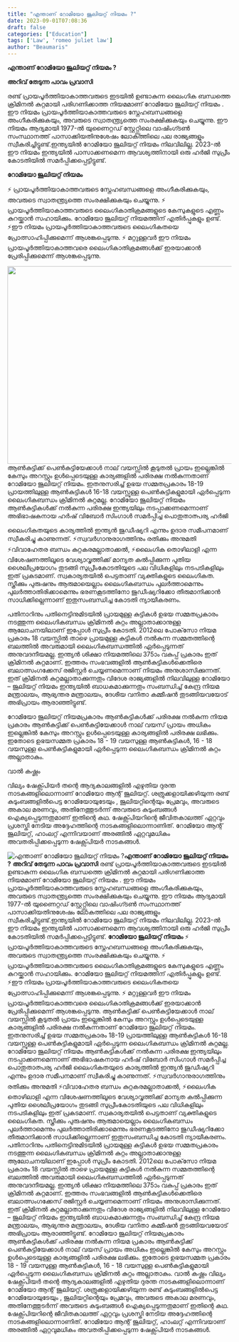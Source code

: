 ```yaml
---
title: "എന്താണ് റോമിയോ ജൂലിയറ്റ് നിയമം ?"
date: 2023-09-01T07:08:36
draft: false
categories: ["Education"]
tags: ['Law', 'romeo juliet law']
author: "Beaumaris"
---
```


<strong>എന്താണ് റോമിയോ ജൂലിയറ്റ് നിയമം ?</strong>

<strong>അറിവ് തേടുന്ന പാവം പ്രവാസി</strong>

രണ്ട് പ്രായപൂർത്തിയാകാത്തവരുടെ ഇടയിൽ ഉണ്ടാകുന്ന ലൈംഗിക ബന്ധത്തെ ക്രിമിനൽ കുറ്റമായി പരിഗണിക്കാത്ത നിയമമാണ് റോമിയോ ജൂലിയറ്റ് നിയമം . ഈ നിയമം പ്രായപൂർത്തിയാകാത്തവരുടെ സ്നേഹബന്ധങ്ങളെ അംഗീകരിക്കുകയും, അവരുടെ സ്വാതന്ത്ര്യത്തെ സംരക്ഷിക്കുകയും ചെയ്യുന്നു. ഈ നിയമം ആദ്യമായി 1977-ൽ യുണൈറ്റഡ് സ്റ്റേറ്റ്സിലെ വാഷിംഗ്ടൺ സംസ്ഥാനത്ത് പാസാക്കിയതിനുശേഷം ലോകത്തിലെ പല രാജ്യങ്ങളും സ്വീകരിച്ചിട്ടുണ്ട്.ഇന്ത്യയിൽ റോമിയോ ജൂലിയറ്റ് നിയമം നിലവിലില്ല. 2023-ൽ ഈ നിയമം ഇന്ത്യയിൽ പാസാക്കണമെന്ന ആവശ്യത്തിനായി ഒരു ഹർജി സുപ്രീം കോടതിയിൽ സമർപ്പിക്കപ്പെട്ടിട്ടുണ്ട്.

<strong>റോമിയോ ജൂലിയറ്റ് നിയമം</strong>

⚡ പ്രായപൂർത്തിയാകാത്തവരുടെ സ്നേഹബന്ധങ്ങളെ അംഗീകരിക്കുകയും, അവരുടെ സ്വാതന്ത്ര്യത്തെ സംരക്ഷിക്കുകയും ചെയ്യുന്നു.
⚡ പ്രായപൂർത്തിയാകാത്തവരുടെ ലൈംഗികാതിക്രമങ്ങളുടെ കേസുകളുടെ എണ്ണം കുറയ്ക്കാൻ സഹായിക്കും.
റോമിയോ ജൂലിയറ്റ് നിയമത്തിന് എതിർപ്പുകളും ഉണ്ട്.
⚡ഈ നിയമം പ്രായപൂർത്തിയാകാത്തവരുടെ ലൈംഗികതയെ പ്രോത്സാഹിപ്പിക്കുമെന്ന് ആശങ്കപ്പെടുന്നു.
⚡ മറ്റുള്ളവർ ഈ നിയമം പ്രായപൂർത്തിയാകാത്തവരെ ലൈംഗികാതിക്രമങ്ങൾക്ക് ഇരയാക്കാൻ പ്രേരിപ്പിക്കുമെന്ന് ആശങ്കപ്പെടുന്നു.

<img class="size-full wp-image-416780 aligncenter" src="https://cdn.boolokam.com/articles/2023/09/Romeo-Juliet-law.jpg" alt="" width="760" height="443" />ആണ്‍കുട്ടിക്ക് പെണ്‍കുട്ടിയേക്കാള്‍ നാല് വയസ്സില്‍ കൂടുതല്‍ പ്രായം ഇല്ലെങ്കില്‍ കേസും അറസ്റ്റും ഉള്‍പ്പെടെയുള്ള കാര്യങ്ങളില്‍ പരിരക്ഷ നല്‍കുന്നതാണ് റോമിയോ ജൂലിയറ്റ് നിയമം. ഇതനുസരിച്ച് ഉഭയ സമ്മതപ്രകാരം 18-19 പ്രായത്തിലുള്ള ആണ്‍കുട്ടികള്‍ 16-18 വയസ്സുള്ള പെണ്‍കുട്ടികളുമായി ഏര്‍പ്പെടുന്ന ലൈംഗികബന്ധം ക്രിമിനല്‍ കുറ്റമല്ല. റോമിയോ ജൂലിയറ്റ് നിയമം ആണ്‍കുട്ടികള്‍ക്ക് നല്‍കുന്ന പരിരക്ഷ ഇന്ത്യയിലും നടപ്പാക്കണമെന്നാണ് അഭിഭാഷകനായ ഹര്‍ഷ് വിബോര്‍ സിംഗാള്‍ സമര്‍പ്പിച്ച പൊതുതാത്പര്യ ഹർജി

ലൈംഗികതയുടെ കാര്യത്തില്‍ ഇന്ത്യന്‍ ജുഡീഷ്യറി എന്നും ഉദാര സമീപനമാണ് സ്വീകരിച്ചു കാണുന്നത്.
⚡സ്വവര്‍ഗാനുരാഗത്തിനും രതിക്കും അനുമതി
⚡വിവാഹേതര ബന്ധം കുറ്റകരമല്ലാതാക്കല്‍,
⚡ലൈംഗിക തൊഴിലാളി എന്ന വിശേഷണത്തിലൂടെ വേശ്യാവൃത്തിക്ക് മാന്യത കല്‍പ്പിക്കുന്ന പുതിയ ശൈലീപ്രയോഗം തുടങ്ങി സുപ്രീംകോടതിയുടെ പല വിധികളിലും നടപടികളിലും ഇത് പ്രകടമാണ്. സ്വകാര്യതയില്‍ പെട്ടതാണ് വ്യക്തികളുടെ ലൈംഗികത. സ്ത്രീക്കും പുരുഷനും ആരുമായെല്ലാം ലൈംഗികബന്ധം പുലര്‍ത്താമെന്നും പുലര്‍ത്താതിരിക്കാമെന്നും ഭരണകൂടത്തിനോ ജുഡീഷ്യറിക്കോ തീരുമാനിക്കാന്‍ സാധിക്കില്ലെന്നാണ് ഇതുസംബന്ധിച്ച കോടതി ന്യായീകരണം.

പതിനാറിനും പതിനെട്ടിനുമിടയില്‍ പ്രായമുള്ള കുട്ടികള്‍ ഉഭയ സമ്മതപ്രകാരം നടത്തുന്ന ലൈംഗികബന്ധം ക്രിമിനല്‍ കുറ്റം അല്ലാതാക്കാനുള്ള ആലോചനയിലാണ് ഇപ്പോള്‍ സുപ്രീം കോടതി. 2012ലെ പോക്‌സോ നിയമ പ്രകാരം 18 വയസ്സില്‍ താഴെ പ്രായമുള്ള കുട്ടികള്‍ നല്‍കുന്ന സമ്മതത്തിന്റെ ബലത്തില്‍ അവരുമായി ലൈംഗികബന്ധത്തില്‍ ഏര്‍പ്പെടുന്നത് അനുവദനീയമല്ല. ഇന്ത്യന്‍ ശിക്ഷാ നിയമത്തിലെ 375ാം വകുപ്പ് പ്രകാരം ഇത് ക്രിമിനല്‍ കുറ്റമാണ്. ഇത്തരം സംഭവങ്ങളില്‍ ആണ്‍കുട്ടികള്‍ക്കെതിരെ ബലാത്സംഗക്കേസ് രജിസ്റ്റര്‍ ചെയ്യണമെന്നാണ് നിയമം അനുശാസിക്കുന്നത്. ഇത് ക്രിമിനല്‍ കുറ്റമല്ലാതാക്കുന്നതും വിദേശ രാജ്യങ്ങളില്‍ നിലവിലുള്ള റോമിയോ – ജൂലിയറ്റ് നിയമം ഇന്ത്യയില്‍ ബാധകമാക്കുന്നതും സംബന്ധിച്ച് കേന്ദ്ര നിയമ മന്ത്രാലയം, ആഭ്യന്തര മന്ത്രാലയം, ദേശീയ വനിതാ കമ്മീഷന്‍ തുടങ്ങിയവയോട് അഭിപ്രായം ആരാഞ്ഞിട്ടുണ്ട്.

റോമിയോ ജൂലിയറ്റ് നിയമപ്രകാരം ആൺകുട്ടികൾക്ക് പരിരക്ഷ നൽകുന്ന നിയമ പ്രകാരം ആൺകുട്ടിക്ക് പെൺകുട്ടിയേക്കാൾ നാല് വയസ് പ്രായം അധികം ഇല്ലെങ്കിൽ കേസും അറസ്റ്റും ഉൾപ്പെടെയുള്ള കാര്യങ്ങളിൽ പരിരക്ഷ ലഭിക്കും. ഇതോടെ ഉഭയസമ്മത പ്രകാരം 18 - 19 വയസുള്ള ആൺകുട്ടികൾ, 16 - 18 വയസുള്ള പെൺകുട്ടികളുമായി ഏർപ്പെടുന്ന ലൈംഗികബന്ധം ക്രിമിനൽ കുറ്റം അല്ലാതാകും.

വാൽ കഷ്ണം

വില്യം ഷേക്സ്പിയർ തന്റെ ആദ്യകാലങ്ങളിൽ എഴുതിയ ദുരന്ത നാടകങ്ങളിലൊന്നാണ് റോമിയോ ആന്റ് ജൂലിയറ്റ്. ശത്രുക്കളായിക്കഴിയുന്ന രണ്ട് കുടുംബങ്ങളിൽപെട്ട റോമിയോയുടേയും , ജൂലിയറ്റിന്റെയും പ്രേമവും, അവരുടെ അകാല മരണവും, അതിനേത്തുടർന്ന് അവരുടെ കുടുംബങ്ങൾ ഐക്യപ്പെടുന്നതുമാണ് ഇതിന്റെ കഥ. ഷേക്സ്പിയറിന്റെ ജീവിതകാലത്ത് ഏറ്റവും പ്രശസ്തി നേടിയ അദ്ദേഹത്തിന്റെ നാടകങ്ങളിലൊന്നാണിത്. റോമിയോ ആന്റ് ജൂലിയറ്റ്, ഹാംലറ്റ് എന്നിവയാണ് അരങ്ങിൽ ഏറ്റവുമധികം അവതരിപ്പിക്കപ്പെടുന്ന ഷേക്സ്പിയർ നാടകങ്ങൾ.


![എന്താണ് റോമിയോ ജൂലിയറ്റ് നിയമം ?](https://cdn.boolokam.com/articles/2023/09/Romeo-Juliet-law.jpg)**എന്താണ് റോമിയോ ജൂലിയറ്റ് നിയമം ?** **അറിവ് തേടുന്ന പാവം പ്രവാസി** രണ്ട് പ്രായപൂർത്തിയാകാത്തവരുടെ ഇടയിൽ ഉണ്ടാകുന്ന ലൈംഗിക ബന്ധത്തെ ക്രിമിനൽ കുറ്റമായി പരിഗണിക്കാത്ത നിയമമാണ് റോമിയോ ജൂലിയറ്റ് നിയമം . ഈ നിയമം പ്രായപൂർത്തിയാകാത്തവരുടെ സ്നേഹബന്ധങ്ങളെ അംഗീകരിക്കുകയും, അവരുടെ സ്വാതന്ത്ര്യത്തെ സംരക്ഷിക്കുകയും ചെയ്യുന്നു. ഈ നിയമം ആദ്യമായി 1977-ൽ യുണൈറ്റഡ് സ്റ്റേറ്റ്സിലെ വാഷിംഗ്ടൺ സംസ്ഥാനത്ത് പാസാക്കിയതിനുശേഷം ലോകത്തിലെ പല രാജ്യങ്ങളും സ്വീകരിച്ചിട്ടുണ്ട്.ഇന്ത്യയിൽ റോമിയോ ജൂലിയറ്റ് നിയമം നിലവിലില്ല. 2023-ൽ ഈ നിയമം ഇന്ത്യയിൽ പാസാക്കണമെന്ന ആവശ്യത്തിനായി ഒരു ഹർജി സുപ്രീം കോടതിയിൽ സമർപ്പിക്കപ്പെട്ടിട്ടുണ്ട്. **റോമിയോ ജൂലിയറ്റ് നിയമം** ⚡ പ്രായപൂർത്തിയാകാത്തവരുടെ സ്നേഹബന്ധങ്ങളെ അംഗീകരിക്കുകയും, അവരുടെ സ്വാതന്ത്ര്യത്തെ സംരക്ഷിക്കുകയും ചെയ്യുന്നു. ⚡ പ്രായപൂർത്തിയാകാത്തവരുടെ ലൈംഗികാതിക്രമങ്ങളുടെ കേസുകളുടെ എണ്ണം കുറയ്ക്കാൻ സഹായിക്കും. റോമിയോ ജൂലിയറ്റ് നിയമത്തിന് എതിർപ്പുകളും ഉണ്ട്. ⚡ഈ നിയമം പ്രായപൂർത്തിയാകാത്തവരുടെ ലൈംഗികതയെ പ്രോത്സാഹിപ്പിക്കുമെന്ന് ആശങ്കപ്പെടുന്നു. ⚡ മറ്റുള്ളവർ ഈ നിയമം പ്രായപൂർത്തിയാകാത്തവരെ ലൈംഗികാതിക്രമങ്ങൾക്ക് ഇരയാക്കാൻ പ്രേരിപ്പിക്കുമെന്ന് ആശങ്കപ്പെടുന്നു. ആണ്‍കുട്ടിക്ക് പെണ്‍കുട്ടിയേക്കാള്‍ നാല് വയസ്സില്‍ കൂടുതല്‍ പ്രായം ഇല്ലെങ്കില്‍ കേസും അറസ്റ്റും ഉള്‍പ്പെടെയുള്ള കാര്യങ്ങളില്‍ പരിരക്ഷ നല്‍കുന്നതാണ് റോമിയോ ജൂലിയറ്റ് നിയമം. ഇതനുസരിച്ച് ഉഭയ സമ്മതപ്രകാരം 18-19 പ്രായത്തിലുള്ള ആണ്‍കുട്ടികള്‍ 16-18 വയസ്സുള്ള പെണ്‍കുട്ടികളുമായി ഏര്‍പ്പെടുന്ന ലൈംഗികബന്ധം ക്രിമിനല്‍ കുറ്റമല്ല. റോമിയോ ജൂലിയറ്റ് നിയമം ആണ്‍കുട്ടികള്‍ക്ക് നല്‍കുന്ന പരിരക്ഷ ഇന്ത്യയിലും നടപ്പാക്കണമെന്നാണ് അഭിഭാഷകനായ ഹര്‍ഷ് വിബോര്‍ സിംഗാള്‍ സമര്‍പ്പിച്ച പൊതുതാത്പര്യ ഹർജി ലൈംഗികതയുടെ കാര്യത്തില്‍ ഇന്ത്യന്‍ ജുഡീഷ്യറി എന്നും ഉദാര സമീപനമാണ് സ്വീകരിച്ചു കാണുന്നത്. ⚡സ്വവര്‍ഗാനുരാഗത്തിനും രതിക്കും അനുമതി ⚡വിവാഹേതര ബന്ധം കുറ്റകരമല്ലാതാക്കല്‍, ⚡ലൈംഗിക തൊഴിലാളി എന്ന വിശേഷണത്തിലൂടെ വേശ്യാവൃത്തിക്ക് മാന്യത കല്‍പ്പിക്കുന്ന പുതിയ ശൈലീപ്രയോഗം തുടങ്ങി സുപ്രീംകോടതിയുടെ പല വിധികളിലും നടപടികളിലും ഇത് പ്രകടമാണ്. സ്വകാര്യതയില്‍ പെട്ടതാണ് വ്യക്തികളുടെ ലൈംഗികത. സ്ത്രീക്കും പുരുഷനും ആരുമായെല്ലാം ലൈംഗികബന്ധം പുലര്‍ത്താമെന്നും പുലര്‍ത്താതിരിക്കാമെന്നും ഭരണകൂടത്തിനോ ജുഡീഷ്യറിക്കോ തീരുമാനിക്കാന്‍ സാധിക്കില്ലെന്നാണ് ഇതുസംബന്ധിച്ച കോടതി ന്യായീകരണം. പതിനാറിനും പതിനെട്ടിനുമിടയില്‍ പ്രായമുള്ള കുട്ടികള്‍ ഉഭയ സമ്മതപ്രകാരം നടത്തുന്ന ലൈംഗികബന്ധം ക്രിമിനല്‍ കുറ്റം അല്ലാതാക്കാനുള്ള ആലോചനയിലാണ് ഇപ്പോള്‍ സുപ്രീം കോടതി. 2012ലെ പോക്‌സോ നിയമ പ്രകാരം 18 വയസ്സില്‍ താഴെ പ്രായമുള്ള കുട്ടികള്‍ നല്‍കുന്ന സമ്മതത്തിന്റെ ബലത്തില്‍ അവരുമായി ലൈംഗികബന്ധത്തില്‍ ഏര്‍പ്പെടുന്നത് അനുവദനീയമല്ല. ഇന്ത്യന്‍ ശിക്ഷാ നിയമത്തിലെ 375ാം വകുപ്പ് പ്രകാരം ഇത് ക്രിമിനല്‍ കുറ്റമാണ്. ഇത്തരം സംഭവങ്ങളില്‍ ആണ്‍കുട്ടികള്‍ക്കെതിരെ ബലാത്സംഗക്കേസ് രജിസ്റ്റര്‍ ചെയ്യണമെന്നാണ് നിയമം അനുശാസിക്കുന്നത്. ഇത് ക്രിമിനല്‍ കുറ്റമല്ലാതാക്കുന്നതും വിദേശ രാജ്യങ്ങളില്‍ നിലവിലുള്ള റോമിയോ – ജൂലിയറ്റ് നിയമം ഇന്ത്യയില്‍ ബാധകമാക്കുന്നതും സംബന്ധിച്ച് കേന്ദ്ര നിയമ മന്ത്രാലയം, ആഭ്യന്തര മന്ത്രാലയം, ദേശീയ വനിതാ കമ്മീഷന്‍ തുടങ്ങിയവയോട് അഭിപ്രായം ആരാഞ്ഞിട്ടുണ്ട്. റോമിയോ ജൂലിയറ്റ് നിയമപ്രകാരം ആൺകുട്ടികൾക്ക് പരിരക്ഷ നൽകുന്ന നിയമ പ്രകാരം ആൺകുട്ടിക്ക് പെൺകുട്ടിയേക്കാൾ നാല് വയസ് പ്രായം അധികം ഇല്ലെങ്കിൽ കേസും അറസ്റ്റും ഉൾപ്പെടെയുള്ള കാര്യങ്ങളിൽ പരിരക്ഷ ലഭിക്കും. ഇതോടെ ഉഭയസമ്മത പ്രകാരം 18 - 19 വയസുള്ള ആൺകുട്ടികൾ, 16 - 18 വയസുള്ള പെൺകുട്ടികളുമായി ഏർപ്പെടുന്ന ലൈംഗികബന്ധം ക്രിമിനൽ കുറ്റം അല്ലാതാകും. വാൽ കഷ്ണം വില്യം ഷേക്സ്പിയർ തന്റെ ആദ്യകാലങ്ങളിൽ എഴുതിയ ദുരന്ത നാടകങ്ങളിലൊന്നാണ് റോമിയോ ആന്റ് ജൂലിയറ്റ്. ശത്രുക്കളായിക്കഴിയുന്ന രണ്ട് കുടുംബങ്ങളിൽപെട്ട റോമിയോയുടേയും , ജൂലിയറ്റിന്റെയും പ്രേമവും, അവരുടെ അകാല മരണവും, അതിനേത്തുടർന്ന് അവരുടെ കുടുംബങ്ങൾ ഐക്യപ്പെടുന്നതുമാണ് ഇതിന്റെ കഥ. ഷേക്സ്പിയറിന്റെ ജീവിതകാലത്ത് ഏറ്റവും പ്രശസ്തി നേടിയ അദ്ദേഹത്തിന്റെ നാടകങ്ങളിലൊന്നാണിത്. റോമിയോ ആന്റ് ജൂലിയറ്റ്, ഹാംലറ്റ് എന്നിവയാണ് അരങ്ങിൽ ഏറ്റവുമധികം അവതരിപ്പിക്കപ്പെടുന്ന ഷേക്സ്പിയർ നാടകങ്ങൾ.
